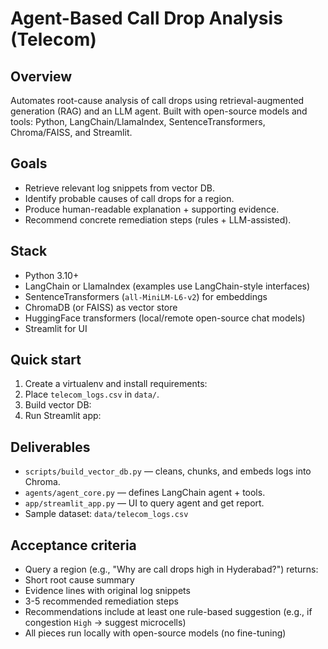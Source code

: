 # Agent-Based Call Drop Analysis (Telecom)

Overview
--------
Automates root-cause analysis of call drops using retrieval-augmented generation (RAG) and an LLM agent. Built with open-source models and tools: Python, LangChain/LlamaIndex, SentenceTransformers, Chroma/FAISS, and Streamlit.

Goals
-----
- Retrieve relevant log snippets from vector DB.
- Identify probable causes of call drops for a region.
- Produce human-readable explanation + supporting evidence.
- Recommend concrete remediation steps (rules + LLM-assisted).

Stack
-----
- Python 3.10+
- LangChain or LlamaIndex (examples use LangChain-style interfaces)
- SentenceTransformers (`all-MiniLM-L6-v2`) for embeddings
- ChromaDB (or FAISS) as vector store
- HuggingFace transformers (local/remote open-source chat models)
- Streamlit for UI

Quick start
-----------
1. Create a virtualenv and install requirements:
2. Place `telecom_logs.csv` in `data/`.
3. Build vector DB:
4. Run Streamlit app:

Deliverables
------------
- `scripts/build_vector_db.py` — cleans, chunks, and embeds logs into Chroma.
- `agents/agent_core.py` — defines LangChain agent + tools.
- `app/streamlit_app.py` — UI to query agent and get report.
- Sample dataset: `data/telecom_logs.csv`

Acceptance criteria
-------------------
- Query a region (e.g., "Why are call drops high in Hyderabad?") returns:
- Short root cause summary
- Evidence lines with original log snippets
- 3-5 recommended remediation steps
- Recommendations include at least one rule-based suggestion (e.g., if congestion `High` -> suggest microcells)
- All pieces run locally with open-source models (no fine-tuning)
